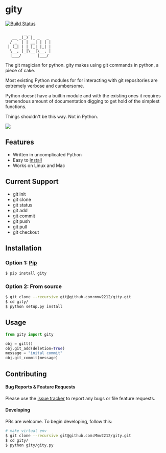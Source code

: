 # gity 
[![Build Status](https://travis-ci.org/Mnw2212/gity.svg?branch=master)](https://travis-ci.org/Mnw2212/gity)

```
        _ _         
   __ _(_) |_ _   _ 
  / _` | | __| | | |
 | (_| | | |_| |_| |
  \__, |_|\__|\__, |
  |___/       |___/ 

```
The git magician for python. gity makes using git commands in python, a piece of cake.

Most existing Python modules for for interacting with git repositories are extremely verbose and cumbersome. 

Python doesnt have a builtin module and with the existing ones it requires tremendous amount of documentation digging to get hold of the simplest functions.

Things shouldn't be this way. Not in Python.

![](http://i.imgur.com/Qn2jHxx.gif)

## Features

- Written in uncomplicated Python
- Easy to [install](https://github.com/mnw2212/gity#installation)
- Works on Linux and Mac

## Current Support
- git init
- git clone
- git status
- git add
- git commit
- git push
- git pull
- git checkout

## Installation


### Option 1: [Pip](https://pypi.python.org/pypi/gity)

```bash
$ pip install gity
```

### Option 2: From source

```bash
$ git clone --recursive git@github.com:mnw2212/gity.git
$ cd gity/
$ python setup.py install
```

## Usage
```python
from gity import gity

obj = gitt()
obj.git_add(deletion=True)
message = "inital commit"
obj.git_commit(message)
```

## Contributing

#### Bug Reports & Feature Requests

Please use the [issue tracker](https://github.com/mnw2212/gity/issues) to report any bugs or file feature requests.

#### Developing

PRs are welcome. To begin developing, follow this:

```bash
# make virtual env
$ git clone --recursive git@github.com:Mnw2212/gity.git
$ cd gity/
$ python gity/gity.py
```
